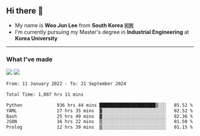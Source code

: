 ## Hi there 👋

- My name is **Woo Jun Lee** from **South Korea 🇰🇷**
- I'm currently pursuing my Master's degree in **Industrial Engineering** at **Korea University**

---

### What I've made

<a href="https://share.streamlit.io/tomtom1103/kuiai_hackathon_2022/main/JL_app.py"><img src="https://img.shields.io/badge/Journey Lee-161B22?style=for-the-badge&logo=streamlit&logoColor=FF4B4B"/></a> <a href="https://jeon-100.github.io/Dangzang/"><img src="https://img.shields.io/badge/당신을 위한 장학금, 당장!-161B22?style=for-the-badge&logo=react&logoColor=#61DAFB"/></a>

<!--START_SECTION:waka-->

```txt
From: 11 January 2022 - To: 21 September 2024

Total Time: 1,087 hrs 11 mins

Python             936 hrs 44 mins █████████████████████▒░░░   85.52 %
YAML               27 hrs 35 mins  ▓░░░░░░░░░░░░░░░░░░░░░░░░   02.52 %
Bash               25 hrs 49 mins  ▓░░░░░░░░░░░░░░░░░░░░░░░░   02.36 %
JSON               16 hrs 22 mins  ▒░░░░░░░░░░░░░░░░░░░░░░░░   01.50 %
Prolog             12 hrs 39 mins  ▒░░░░░░░░░░░░░░░░░░░░░░░░   01.15 %
```

<!--END_SECTION:waka-->
